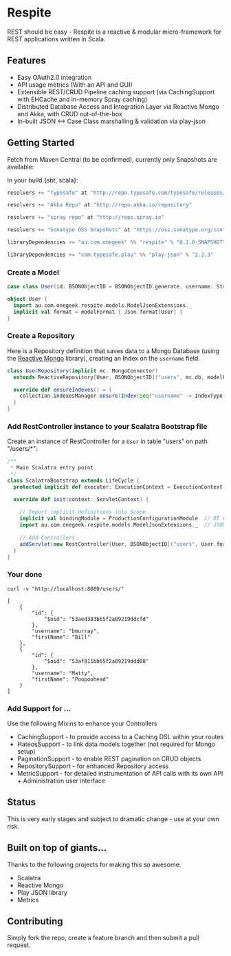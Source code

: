# Respite

REST should be easy - Respite is a reactive & modular micro-framework for REST applications written in Scala.

## Features

* Easy OAuth2.0 integration
* API usage metrics (With an API and GUI)
* Extensible REST/CRUD Pipeline caching support (via CachingSupport with EHCache and in-memory Spray caching)
* Distributed Database Access and Integration Layer via Reactive Mongo and Akka, with CRUD out-of-the-box
* In-built JSON <-> Case Class marshalling & validation via play-json

## Getting Started

Fetch from Maven Central (to be confirmed), currently only Snapshots are available:

In your build.{sbt, scala}:

```scala
resolvers += "Typesafe" at "http://repo.typesafe.com/typesafe/releases/"

resolvers += "Akka Repo" at "http://repo.akka.io/repository"

resolvers += "spray repo" at "http://repo.spray.io"

resolvers += "Sonatype OSS Snapshots" at "https://oss.sonatype.org/content/repositories/snapshots"

libraryDependencies += "au.com.onegeek" %% "respite" % "0.1.0-SNAPSHOT"

libraryDependencies += "com.typesafe.play" %% "play-json" % "2.2.3"
```

### Create a Model
```scala
case class User(id: BSONObjectID = BSONObjectID.generate, username: String, firstName: String) extends Model[BSONObjectID]

object User {
  import au.com.onegeek.respite.models.ModelJsonExtensions._
  implicit val format = modelFormat { Json.format[User] }
}
```

### Create a Repository

Here is a Repository definition that saves data to a Mongo Database (using the [Reactive Mongo](http://reactivemongo.org/) library), creating an Index on the ```username``` field.

```scala
class UserRepository(implicit mc: MongoConnector)
  extends ReactiveRepository[User, BSONObjectID]("users", mc.db, modelFormatForMongo {Json.format[User]}, ReactiveMongoFormats.objectIdFormats) {

  override def ensureIndexes() = {
    collection.indexesManager.ensure(Index(Seq("username" -> IndexType.Ascending), name = Some("keyFieldUniqueIdx"), unique = true, sparse = true))
  }
}
```

### Add RestController instance to your Scalatra Bootstrap file

Create an instance of RestController for a ```User``` in table "users" on path "/users/*":

```scala
/**
 * Main Scalatra entry point.
 */
class ScalatraBootstrap extends LifeCycle {
  protected implicit def executor: ExecutionContext = ExecutionContext.global

  override def init(context: ServletContext) {
  
    // Import implicit definitions into Scope
    implicit val bindingModule = ProductionConfigurationModule  // DI Configuration object
    import au.com.onegeek.respite.models.ModelJsonExtensions._  // JSON extensions
    
    // Add Controllers
    addServlet(new RestController[User, BSONObjectID]("users", User.format, new UserRepository), "/users/*")
  }
}
```

### Your done

    curl -v "http://localhost:8080/users/"

    [
        {
            "id": {
                "$oid": "53aed383b65f2a89219ddcfd"
            },
            "username": "bmurray",
            "firstName": "Bill"
        },
        {
            "id": {
                "$oid": "53af811bb65f2a89219ddd08"
            },
            "username": "Matty",
            "firstName": "Poopoohead"
        }
    ]

### Add Support for ...

Use the following Mixins to enhance your Controllers

* CachingSupport - to provide access to a Caching DSL within your routes
* HateosSupport - to link data models together (not required for Mongo setup)
* PaginationSupport - to enable REST pagination on CRUD objects
* RepositorySupport - for enhanced Repository access
* MetricSupport - for detailed instrumentation of API calls with its own API + Administration user interface

## Status

This is very early stages and subject to dramatic change - use at your own risk.

## Built on top of giants...

Thanks to the following projects for making this so awesome:

* Scalatra
* Reactive Mongo
* Play JSON library
* Metrics


## Contributing

Simply fork the repo, create a feature branch and then submit a pull request.
